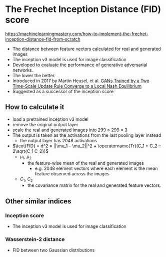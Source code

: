# The Frechet Inception Distance (FID) score

https://machinelearningmastery.com/how-to-implement-the-frechet-inception-distance-fid-from-scratch

- The distance between feature vectors calculated for real and generated images
- The inception v3 model is used for image classification
- Developed to evaluate the performance of generative adversarial networks.
- The lower the better.
- Introduced in 2017 by Martin Heusel, et al. [GANs Trained by a Two Time-Scale Update Rule Converge to a Local Nash Equilibrium](https://arxiv.org/abs/1706.08500)
- Suggested as a successor of the inception score

## How to calculate it

- load a pretrained inception v3 model
- remove the original output layer
- scale the real and generated images into 299 × 299 × 3
- The output is taken as the activations from the last pooling layer instead
  - the output layer has 2048 activations
- $\text{FID} = d^2 = ||\mu_1 – \mu_2||^2 + \operatorname{Tr}(C_1 + C_2 – 2\sqrt{C_1 C_2})$
  - $\mu_1$, $\mu_2$
    - the feature-wise mean of the real and generated images
      - e.g. 2048 element vectors where each element is the mean feature observed across the images
  - $C_1$, $C_2$
    - the covariance matrix for the real and generated feature vectors.

## Other similar indices

### Inception score

- The inception v3 model is used for image classification

### Wasserstein-2 distance

- FID between two Gaussian distributions

